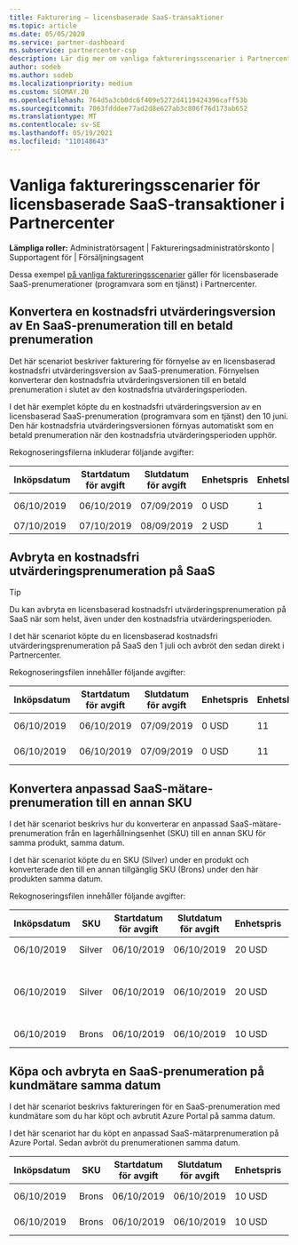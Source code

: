 ```yaml
---
title: Fakturering – licensbaserade SaaS-transaktioner
ms.topic: article
ms.date: 05/05/2020
ms.service: partner-dashboard
ms.subservice: partnercenter-csp
description: Lär dig mer om vanliga faktureringsscenarier i Partnercenter för licensbaserade SaaS-transaktioner (programvara som en tjänst).
author: sodeb
ms.author: sodeb
ms.localizationpriority: medium
ms.custom: SEOMAY.20
ms.openlocfilehash: 764d5a3cb0dc6f409e5272d4119424396caff53b
ms.sourcegitcommit: 7063fdddee77ad2d8e627ab3c806f76d173ab652
ms.translationtype: MT
ms.contentlocale: sv-SE
ms.lasthandoff: 05/19/2021
ms.locfileid: "110148643"
---
```

# <a name="common-billing-scenarios-for-license-based-saas-transactions-in-partner-center"></a>Vanliga faktureringsscenarier för licensbaserade SaaS-transaktioner i Partnercenter

**Lämpliga roller:** Administratörsagent | Faktureringsadministratörskonto | Supportagent för | Försäljningsagent


Dessa exempel [på vanliga faktureringsscenarier](common-billing-scenarios.md) gäller för licensbaserade SaaS-prenumerationer (programvara som en tjänst) i Partnercenter.

## <a name="convert-a-free-trial-saas-subscription-to-a-paid-subscription"></a>Konvertera en kostnadsfri utvärderingsversion av En SaaS-prenumeration till en betald prenumeration

Det här scenariot beskriver fakturering för förnyelse av en licensbaserad kostnadsfri utvärderingsversion av SaaS-prenumeration. Förnyelsen konverterar den kostnadsfria utvärderingsversionen till en betald prenumeration i slutet av den kostnadsfria utvärderingsperioden.

I det här exemplet köpte du en kostnadsfri utvärderingsversion av en licensbaserad SaaS-prenumeration (programvara som en tjänst) den 10 juni. Den här kostnadsfria utvärderingsversionen förnyas automatiskt som en betald prenumeration när den kostnadsfria utvärderingsperioden upphör.

Rekognoseringsfilerna inkluderar följande avgifter:

| Inköpsdatum | Startdatum för avgift | Slutdatum för avgift | Enhetspris | Enhetskvantitet | Totalmängd | Kostnadstyp | Prenumerationsbeskrivning |
| ------------- | ----------------- | --------------- | ---------- | ------------- | ------------ | ----------- | ----------------- |
| 06/10/2019 | 06/10/2019 | 07/09/2019 | 0 USD | 1 | 0 USD | Ny | Kostnadsfri utvärderingsversion |
| 07/10/2019 | 07/10/2019 | 08/09/2019 | 2 USD | 1 | 2 USD | Förnya | Betald prenumeration |

## <a name="cancel-a-free-trial-saas-subscription"></a>Avbryta en kostnadsfri utvärderingsprenumeration på SaaS

> [!TIP]
> Du kan avbryta en licensbaserad kostnadsfri utvärderingsprenumeration på SaaS när som helst, även under den kostnadsfria utvärderingsperioden.

I det här scenariot köpte du en licensbaserad kostnadsfri utvärderingsprenumeration på SaaS den 1 juli och avbröt den sedan direkt i Partnercenter.

Rekognoseringsfilen innehåller följande avgifter:

| Inköpsdatum | Startdatum för avgift | Slutdatum för avgift | Enhetspris | Enhetskvantitet | Totalmängd | Kostnadstyp | Prenumerationsbeskrivning |
| ------------- | ----------------- | --------------- | ---------- | ------------- | ------------ | ----------- | ----------------- |
| 06/10/2019 | 06/10/2019 | 07/09/2019 | 0 USD | 11 | 0 USD | Ny | Kostnadsfri utvärderingsversion |
| 06/10/2019 | 06/10/2019 | 07/09/2019 | 0 USD | 11 | 0 USD | Avbryt | Kostnadsfri utvärderingsversion |

## <a name="convert-custom-meter-saas-subscription-to-another-sku"></a>Konvertera anpassad SaaS-mätare-prenumeration till en annan SKU

I det här scenariot beskrivs hur du konverterar en anpassad SaaS-mätare-prenumeration från en lagerhållningsenhet (SKU) till en annan SKU för samma produkt, samma datum.

I det här scenariot köpte du en SKU (Silver) under en produkt och konverterade den till en annan tillgänglig SKU (Brons) under den här produkten samma datum.

Rekognoseringsfilen innehåller följande avgifter:

| Inköpsdatum | SKU | Startdatum för avgift | Slutdatum för avgift | Enhetspris | Enhetskvantitet | Totalmängd | Kostnadstyp | Prenumerationsbeskrivning |
| ------------- | ----------------- | ----------------- | --------------- | ---------- | ------------- | ------------ | ----------- | ----------------- |
| 06/10/2019 | Silver | 06/10/2019 | 06/10/2019 | 20 USD | 1 | 20 USD | Ny | Anpassad SaaS-mätare-prenumeration |
| 06/10/2019 | Silver | 06/10/2019 | 06/10/2019 | 20 USD | 1 | -$20 | Konvertera | Prorated rebill for custom meter SaaS subscription (Faktureras omfakturering för saaS-prenumeration med anpassad mätare) |
| 06/10/2019 | Brons | 06/10/2019 | 06/10/2019 | 10 USD | 1 | 10 USD | Konvertera | Anpassad SaaS-mätarprenumeration |

## <a name="purchase-and-cancel-a-customer-meter-saas-subscription-on-same-date"></a>Köpa och avbryta en SaaS-prenumeration på kundmätare samma datum

I det här scenariot beskrivs faktureringen för en SaaS-prenumeration med kundmätare som du har köpt och avbrutit Azure Portal på samma datum.

I det här scenariot har du köpt en anpassad SaaS-mätarprenumeration på Azure Portal. Sedan avbröt du prenumerationen samma datum.

| Inköpsdatum | SKU | Startdatum för avgift | Slutdatum för avgift | Enhetspris | Enhetskvantitet | Totalmängd | Kostnadstyp | Prenumerationsbeskrivning |
| ------------- | ------------- |----------------- | --------------- | ---------- | ------------- | ------------ | ----------- | ----------------- |
| 06/10/2019 | Brons | 06/10/2019 | 06/10/2019 | 10 USD | 1 | 10 USD | Ny | Anpassad SaaS-mätarprenumeration |
| 06/10/2019 | Brons | 06/10/2019 | 06/10/2019 | 10 USD | 1 | -$10 | CancelImmediate | Anpassad SaaS-mätarprenumeration |
